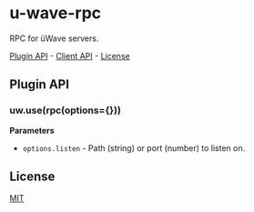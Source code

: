 # u-wave-rpc

RPC for üWave servers.

[Plugin API](#plugin-api) - [Client API](#client-api) - [License](#license)

## Plugin API

### uw.use(rpc(options={}))

**Parameters**

 - `options.listen` - Path (string) or port (number) to listen on.

## License

[MIT][]

[MIT]: ./LICENSE
